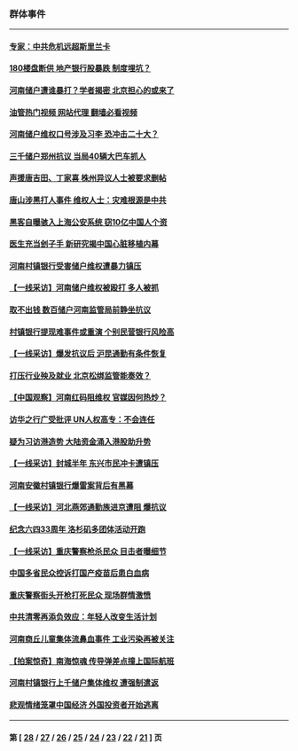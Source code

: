### 群体事件
---
#### [专家：中共危机远超斯里兰卡](../../pages/ncid279/n13782248.md?07170845) 
#### [180楼盘断供 地产银行股暴跌 制度埋坑？](../../pages/ncid279/n13780778.md?07170845) 
#### [河南储户遭谁暴打？学者揭密 北京担心的或来了](../../pages/ncid279/n13779407.md?07170845) 
#### [油管热门视频 网站代理 翻墙必看视频](http://209.222.30.114:81/youtube.html?07170845)
#### [河南储户维权口号涉及习李 恐冲击二十大？](../../pages/ncid279/n13778148.md?07170845) 
#### [三千储户郑州抗议 当局40辆大巴车抓人](../../pages/ncid279/n13777593.md?07170845) 
#### [声援唐吉田、丁家喜 株州异议人士被要求删帖](../../pages/ncid279/n13775534.md?07170845) 
#### [唐山涉黑打人事件 维权人士：灾难根源是中共](../../pages/ncid279/n13773534.md?07170845) 
#### [黑客自曝骇入上海公安系统 窃10亿中国人个资](../../pages/ncid279/n13773395.md?07170845) 
#### [医生充当刽子手 新研究揭中国心脏移植内幕](../../pages/ncid279/n13772291.md?07170845) 
#### [河南村镇银行受害储户维权遭暴力镇压](../../pages/ncid279/n13770841.md?07170845) 
#### [【一线采访】河南储户维权被殴打 多人被抓](../../pages/ncid279/n13768629.md?07170845) 
#### [取不出钱 数百储户河南监管局前静坐抗议](../../pages/ncid279/n13767198.md?07170845) 
#### [村镇银行提现难事件或重演 个别民营银行风险高](../../pages/ncid279/n13764495.md?07170845) 
#### [【一线采访】爆发抗议后 沪昆通勤有条件恢复](../../pages/ncid279/n13763504.md?07170845) 
#### [打压行业殃及就业 北京松绑监管能奏效？](../../pages/ncid279/n13761130.md?07170845) 
#### [【中国观察】河南红码阻维权 官媒因何热炒？](../../pages/ncid279/n13760146.md?07170845) 
#### [访华之行广受批评 UN人权高专：不会连任](../../pages/ncid279/n13758655.md?07170845) 
#### [疑为习访港造势 大陆资金涌入港股助升势](../../pages/ncid279/n13756127.md?07170845) 
#### [【一线采访】封城半年 东兴市民冲卡遭镇压](../../pages/ncid279/n13754277.md?07170845) 
#### [河南安徽村镇银行爆雷案背后有黑幕](../../pages/ncid279/n13754230.md?07170845) 
#### [【一线采访】河北燕郊通勤族进京遭阻 爆抗议](../../pages/ncid279/n13749999.md?07170845) 
#### [纪念六四33周年 洛杉矶多团体活动开跑](../../pages/ncid279/n13749760.md?07170845) 
#### [【一线采访】重庆警察枪杀民众 目击者曝细节](../../pages/ncid279/n13749360.md?07170845) 
#### [中国多省民众控诉打国产疫苗后患白血病](../../pages/ncid279/n13748740.md?07170845) 
#### [重庆警察街头开枪打死民众 现场群情激愤](../../pages/ncid279/n13749070.md?07170845) 
#### [中共清零再添负效应：年轻人改变生活计划](../../pages/ncid279/n13748102.md?07170845) 
#### [河南商丘儿童集体流鼻血事件 工业污染再被关注](../../pages/ncid279/n13747065.md?07170845) 
#### [【拍案惊奇】南海惊魂 传导弹差点撞上国际航班](../../pages/ncid279/n13746784.md?07170845) 
#### [河南村镇银行上千储户集体维权 遭强制遣返](../../pages/ncid279/n13743906.md?07170845) 
#### [悲观情绪笼罩中国经济 外国投资者开始逃离](../../pages/ncid279/n13743825.md?07170845) 

---
#### 第 [ [28](./28.md?07170845) / [27](./27.md?07170845) / [26](./26.md?07170845) / [25](./25.md?07170845) / [24](./24.md?07170845) / [23](./23.md?07170845) / [22](./22.md?07170845) / [21](./21.md?07170845) ] 页
